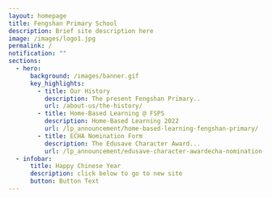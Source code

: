 ```yaml
---
layout: homepage
title: Fengshan Primary School
description: Brief site description here
image: /images/logo1.jpg
permalink: /
notification: ""
sections:
  - hero:
      background: /images/banner.gif
      key_highlights:
        - title: Our History
          description: The present Fengshan Primary..
          url: /about-us/the-history/
        - title: Home-Based Learning @ FSPS
          description: Home-Based Learning 2022
          url: /lp_announcement/home-based-learning-fengshan-primary/
        - title: ECHA Nomination Form
          description: The Edusave Character Award...
          url: /lp_announcement/edusave-character-awardecha-nomination-form-for-stakeholders-parents-coaches-psg/
  - infobar:
      title: Happy Chinese Year
      description: click below to go to new site
      button: Button Text
---
```

